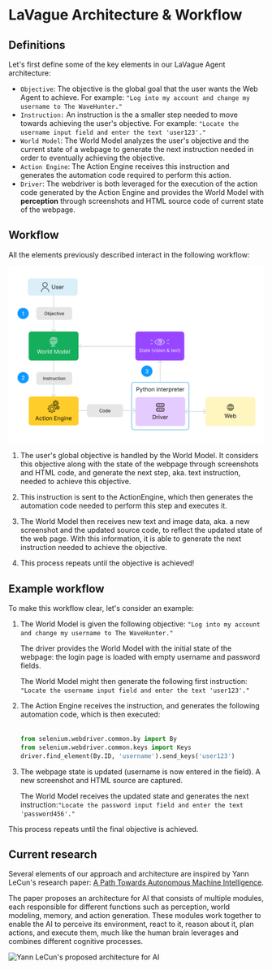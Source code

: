 # LaVague Architecture & Workflow

## Definitions

Let's first define some of the key elements in our LaVague Agent architecture:

- `Objective`: The objective is the global goal that the user wants the Web Agent to achieve. For example: `"Log into my account and change my username to The WaveHunter."`
- `Instruction:` An instruction is the a smaller step needed to move towards achieving the user's objective. For example: `"Locate the username input field and enter the text 'user123'."`
- `World Model`: The World Model analyzes the user's objective and the current state of a webpage to generate the next instruction needed in order to eventually achieving the objective.
- `Action Engine`: The Action Engine receives this instruction and generates the automation code required to perform this action.
- `Driver`: The webdriver is both leveraged for the execution of the action code generated by the Action Engine and provides the World Model with **perception** through screenshots and HTML source code of current state of the webpage.

## Workflow

All the elements previously described interact in the following workflow:

![LaVague Workflow](../../assets/architecture.png)

1. The user's global objective is handled by the World Model. It considers this objective along with the state of the webpage through screenshots and HTML code, and generate the next step, aka. text instruction, needed to achieve this objective.

2. This instruction is sent to the ActionEngine, which then generates the automation code needed to perform this step and executes it.

3. The World Model then receives new text and image data, aka. a new screenshot and the updated source code, to reflect the updated state of the web page. With this information, it is able to generate the next instruction needed to achieve the objective.

4. This process repeats until the objective is achieved!


## Example workflow

To make this workflow clear, let's consider an example:

1. The World Model is given the following objective: `"Log into my account and change my username to The WaveHunter."`

    The driver provides the World Model with the initial state of the webpage: the login page is loaded with empty username and password fields.   
    
    The World Model might then generate the following first instruction: `"Locate the username input field and enter the text 'user123'."`

2. The Action Engine receives the instruction, and generates the following automation code, which is then executed:

    ```python

    from selenium.webdriver.common.by import By
    from selenium.webdriver.common.keys import Keys
    driver.find_element(By.ID, 'username').send_keys('user123')
    ```

3. The webpage state is updated (username is now entered in the field). A new screenshot and HTML source are captured.

    The World Model receives the updated state and generates the next instruction:`"Locate the password input field and enter the text 'password456'."`

This process repeats until the final objective is achieved.

## Current research

Several elements of our approach and architecture are inspired by Yann LeCun's research paper: [A Path Towards Autonomous Machine Intelligence](https://openreview.net/pdf?id=BZ5a1r-kVsf).

The paper proposes an architecture for AI that consists of multiple modules, each responsible for different functions such as perception, world modeling, memory, and action generation. These modules work together to enable the AI to perceive its environment, react to it, reason about it, plan actions, and execute them, much like the human brain leverages and combines different cognitive processes.

<img src="https://raw.githubusercontent.com/lavague-ai/LaVague/under-the-hood/docs/assets/research.png" alt="Yann LeCun's proposed architecture for AI" width="70%">